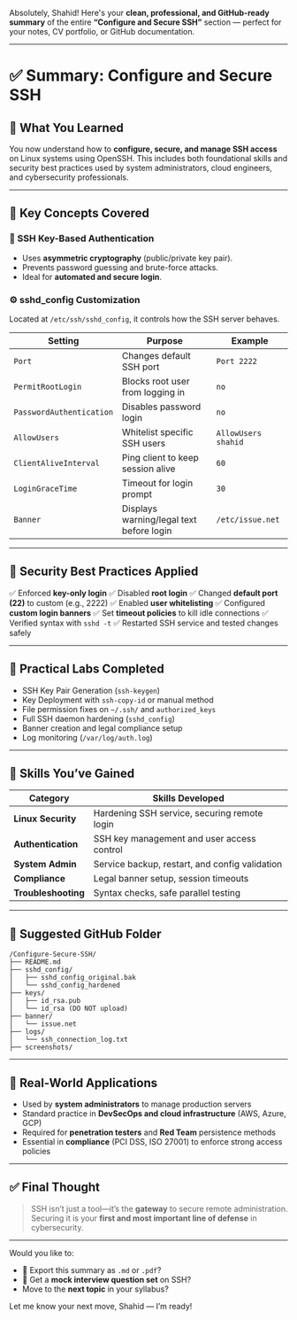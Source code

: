 Absolutely, Shahid! Here's your **clean, professional, and GitHub-ready summary** of the entire **“Configure and Secure SSH”** section — perfect for your notes, CV portfolio, or GitHub documentation.

---

# ✅ Summary: Configure and Secure SSH

## 📌 What You Learned

You now understand how to **configure, secure, and manage SSH access** on Linux systems using OpenSSH. This includes both foundational skills and security best practices used by system administrators, cloud engineers, and cybersecurity professionals.

---

## 🔐 Key Concepts Covered

### 🔑 SSH Key-Based Authentication

* Uses **asymmetric cryptography** (public/private key pair).
* Prevents password guessing and brute-force attacks.
* Ideal for **automated and secure login**.

### ⚙️ sshd\_config Customization

Located at `/etc/ssh/sshd_config`, it controls how the SSH server behaves.

| Setting                  | Purpose                                  | Example             |
| ------------------------ | ---------------------------------------- | ------------------- |
| `Port`                   | Changes default SSH port                 | `Port 2222`         |
| `PermitRootLogin`        | Blocks root user from logging in         | `no`                |
| `PasswordAuthentication` | Disables password login                  | `no`                |
| `AllowUsers`             | Whitelist specific SSH users             | `AllowUsers shahid` |
| `ClientAliveInterval`    | Ping client to keep session alive        | `60`                |
| `LoginGraceTime`         | Timeout for login prompt                 | `30`                |
| `Banner`                 | Displays warning/legal text before login | `/etc/issue.net`    |

---

## 🔐 Security Best Practices Applied

✅ Enforced **key-only login**
✅ Disabled **root login**
✅ Changed **default port (22)** to custom (e.g., 2222)
✅ Enabled **user whitelisting**
✅ Configured **custom login banners**
✅ Set **timeout policies** to kill idle connections
✅ Verified syntax with `sshd -t`
✅ Restarted SSH service and tested changes safely

---

## 🧪 Practical Labs Completed

* SSH Key Pair Generation (`ssh-keygen`)
* Key Deployment with `ssh-copy-id` or manual method
* File permission fixes on `~/.ssh/` and `authorized_keys`
* Full SSH daemon hardening (`sshd_config`)
* Banner creation and legal compliance setup
* Log monitoring (`/var/log/auth.log`)

---

## 🧠 Skills You’ve Gained

| Category            | Skills Developed                               |
| ------------------- | ---------------------------------------------- |
| **Linux Security**  | Hardening SSH service, securing remote login   |
| **Authentication**  | SSH key management and user access control     |
| **System Admin**    | Service backup, restart, and config validation |
| **Compliance**      | Legal banner setup, session timeouts           |
| **Troubleshooting** | Syntax checks, safe parallel testing           |

---

## 📂 Suggested GitHub Folder

```
/Configure-Secure-SSH/
├── README.md
├── sshd_config/
│   ├── sshd_config_original.bak
│   └── sshd_config_hardened
├── keys/
│   ├── id_rsa.pub
│   └── id_rsa (DO NOT upload)
├── banner/
│   └── issue.net
├── logs/
│   └── ssh_connection_log.txt
├── screenshots/
```

---

## 🚀 Real-World Applications

* Used by **system administrators** to manage production servers
* Standard practice in **DevSecOps and cloud infrastructure** (AWS, Azure, GCP)
* Required for **penetration testers** and **Red Team** persistence methods
* Essential in **compliance** (PCI DSS, ISO 27001) to enforce strong access policies

---

## ✅ Final Thought

> SSH isn’t just a tool—it’s the **gateway** to secure remote administration.
> Securing it is your **first and most important line of defense** in cybersecurity.

---

Would you like to:

* 📁 Export this summary as `.md` or `.pdf`?
* 🧠 Get a **mock interview question set** on SSH?
* Move to the **next topic** in your syllabus?

Let me know your next move, Shahid — I’m ready!
